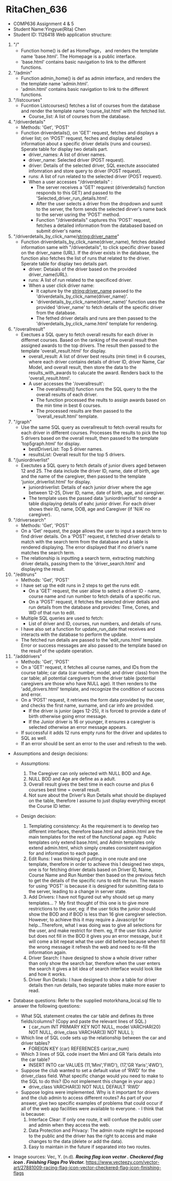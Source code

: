 # RitaChen_636
- COMP636 Assignment 4 & 5
- Student Name:Yingyue(Rita) Chen
- Student ID: 1126418
Web application structure:
1. "/" 
    - Function home() is def as HomePage， and renders the template name 'base.html'. The Homepage is a public interface. 
    - 'base.html' contains basic navigation to link to the different functions. 
2. "/admin" 
    - Function admin_home() is def as admin interface, and renders the the template name 'admin.html'.
    - 'admin.html' contains basic navigation to link to the different functions.
3. "/listcourses"
    - Fucntion Listcourses() fetches a list of courses from the database and render the template name 'course_list.html' with the fetched list. 
        - Course_list: A list of courses from the database. 
4. "/driverdetails"
    - Methods: 'Get', 'POST'
    - Function driverdetails(), on 'GET' request, fetches and displays a driver list; on 'POST' request, feches and display detailed information about a specific driver details (runs and courses). Sperate table for display two details part.
        - driver_names: A list of driver names.
        - driver_name: Selected driver (POST request).
        - driver: Details of the selected driver, SQL exectute associated infomration and store query to driver (POST request).
        - runs: A list of run related to the selected driver (POST request).
        - When a user accesses "/driverdetails" :
            - The server receives a 'GET' requrest (driverdetails() function responds to this GET) and passed to the 'Selected_driver_run_details.html'.
            - After the user selects a driver from the dropdown and sumit to the server, the form sends the selected dirver's name back to the server usring the 'POST' method.
            - Function "/driverdetails" captures this 'POST' request, fetches a detailed information from the databased based on submit driver's name.
5. "/driverdetails_by_click_name/<string:driver_name>"
    - Function driverdetails_by_click_name(driver_name), fetches detailed information same with "/driverdetails", to click specific driver based on the driver_name (URL). If the driver exists in the database, the function also fetches the list of runs that related to the driver. Sperate table for display two details part.
        - driver: Detaials of the driver based on the provided driver_name(URL).
        - runs: A list of run related to the specificed driver.
        - When a user click driver name:
            - It capture by the <string:driver_name> passed to the 'driverdetails_by_click_name(driver_name)'.
            - 'driverdetails_by_click_name(driver_name)' function uses the provided 'driver_name' to fetch details of the specific driver from the database. 
            - The fethed driver details and runs are then passed to the 'driverdetails_by_click_name.html' template for rendering.
6. "/overallresult"
    - Exectues a SQL query to fetch overall results for each driver in differnet courses. Based on the ranking of the overall result then assigned awards to the top drivers. The result then passed to the template 'overall_result.html' for display.
        - overall_result: A list of driver best results (min time) in 6 courses, where each driver contains details of driver ID, driver Name, Car Model, and overall result, then store the data to the results_with_awards to calucate the award. Renders back to the 'overall_result.html'. 
        - A user accesses the '/overallresult':
            - The overallresult() function runs the SQL query to the the overall results of each driver.
            - The function processed the reults to assign awards based on the min time in best 6 courses. 
            - The processed results are then passed to the 'overall_result.html' template.
7. "/graph"
    - Use the same SQL query as overallresult to fetch overall results for each driver in different courses. Processes the results to pick the top 5 drivers based on the overall result, then passed to the template 'top5graph.html' for display. 
        - bestDriverList: Top 5 driver names.
        - resultsList: Overall result for the top 5 drivers.
8. "/juniordriverlist"
    - Exectutes a SQL query to fetch details of junior divers aged between 12 and 25. The data include the driver ID, name, date of birth, age and the name of the caregiver, then passed to the template 'junior_driverlist.html' for display. 
        - juniordriverlist: Details of each junior driver where the age between 12-25, Diver ID, name, date of birth, age, and caregiver.
        - The template uses the passed data 'juniordriverlist' to render a table displaying details of eahc junior driver. For each driver shows their ID, name, DOB, age and Caregiver (if 'N/A' no caregiver). 
9. "/driversearch"
    - Methods: 'Get', 'POST'
    - On a 'Get' request, the page allows the user to input a search term to find driver details. On a 'POST' request, it fetched driver details to match with the search term from the database and a table is rendered displaying. The error displayed that if no driver's name matches the search term.
    - The relationship is inputting a search term, extracting matching driver details, passing them to the 'driver_search.html' and displaying the result.
10. "/editruns"
    - Methods: 'Get', 'POST'
    - I have set up the edit runs in 2 steps to get the runs edit.
        - On a 'GET' request, the user allow to select a driver ID - name, course name and run number to fetch details of a specific run.
        - On a 'POST' request, it fetches the selected driver detials and run details from the database and provides: Time, Cones, and WD of that run to edit. 
    - Multiple SQL queries are used to fetch:
        - List of driver and ID, courses, run numbers, and details of runs. 
    - I have also set a function for update_run_date that receives and interacts with the database to perform the update. 
    - The fetched run details are passed to the 'edit_runs.html' template. Error or success messages are also passed to the template based on the result of the update operation. 
11. "/adddrivers"
    - Methods: 'Get', 'POST'
    - On a 'GET' request, it fetches all course names, and IDs from the course table; car data (car number, model, and driver class) from the car table; all potential caregivers from the driver table (potential caregivers are those who have NULL age). It then renders to the 'add_drivers.html' template, and recognize the condition of success and error.
    - On a 'POST' request, it retrieves the form data provided by the user, and checks the first name, surname, and car info are provided. 
        - If the driver is junior (ages 12-25), it is forced to provide a date of birth otherwise going error message. 
        - If the Junior driver is 16 or younger, it ensures a caregiver is selected otherwise an error message appears.
    - If successful it adds 12 runs empty runs for the driver and updates to SQL as well. 
    - If an error should be sent an error to the user and refresh to the web. 

-   Assumptions and design decisions:
    -   Assumptions:
        1. The Caregiver can only selected with NULL BOD and Age.
        2. NULL BOD and Age are define as a adult.
        3. Overall result gives the best time in each course and plus 6 courses best time = overall result.
        4. Not sure about the Driver's Run Details what should be displayed on the table, therefore I assume to just display everything except the Course ID letter.  

    -   Design decision:
        1. Templating consistency: As the requirement is to develop two different interfaces, therefore base.html and admin.html are the main templates for the rest of the functional page. eg: Public templates only extend base.html, and Admin templates only extend admin.html, which simply creates consistent navigation for and information to each page. 
        2. Edit Runs: I was thinking of putting in one route and one template, therefore in order to achieve this I designed two steps, one is for fetching driver details based on Driver ID, Name, Course Name and Run Number then based on the previous fetch to get the details of the specific runs to edit the run. The reason for using 'POST' is because it is designed for submitting data to the server, leading to a change in server state. 
        3. Add Drivers: I have not figured out why should set up many templates...？ My first thought of this one is to give more restrictions to the user, eg: if the user ticks the junior should show the BOD and if BOD is less than 16 give caregiver selection. However, to achieve this it may require a Javascript for help...Therefore, what I was doing was to give all selections for the user, and make restrict for them. eg, If the user ticks Junior but does not fill in the BOD it gives you an error message, but it will come a bit repeat what the user did before because when fill the wrong message it refresh the web and need to re-fill the information again. 
        4. Driver Search: I have designed to show a whole driver rather than only show the search bar, therefore when the user enters the search it gives a bit idea of search interface would look like and how it works. 
        5. Driver Run Details: I have designed to show a table for driver details then run details, two separate tables make more easier to read.

-   Database questions: Refer to the supplied motorkhana_local.sql file to answer the following questions:
    -   What SQL statement creates the car table and defines its three fields/columns? (Copy and paste the relevant lines of SQL.)
        -   (
            car_num INT PRIMARY KEY NOT NULL,
            model VARCHAR(20) NOT NULL,
            drive_class VARCHAR(3) NOT NULL
            );
    -   Which line of SQL code sets up the relationship between the car and driver tables?
        -   FOREIGN KEY (car) REFERENCES car(car_num)
    -   Which 3 lines of SQL code insert the Mini and GR Yaris details into the car table?
        -   INSERT INTO car VALUES
            (11,'Mini','FWD'),
            (17,'GR Yaris','4WD'),
    -   Suppose the club wanted to set a default value of ‘RWD’ for the driver_class field. What specific change would you need to make to the SQL to do this? (Do not implement this change in your app.)
        -   drive_class VARCHAR(3) NOT NULL DEFAULT 'RWD'
    -    Suppose logins were implemented. Why is it important for drivers and the club admin to access different routes? As part of your answer, give two specific examples of problems that could occur if all of the web app facilities were available to everyone.
        -   I think that is because: 
            1. Interface Clear: If only one route, it will confuse the public user and admin when they access the web. 
            2. Data Protection and Privacy: The admin route might be exposed to the public and the driver has the right to access and make changes to the data (delete or add the data).
            3. Easy to maintain in the future if separated into two routes. 
            
- Image sources: 
Vec, Y. (n.d). ***Racing flag icon vector . Checkered flag icon . Finishing Flags Pro Vector.*** https://www.vecteezy.com/vector-art/27881009-racing-flag-icon-vector-checkered-flag-icon-finishing-flags
